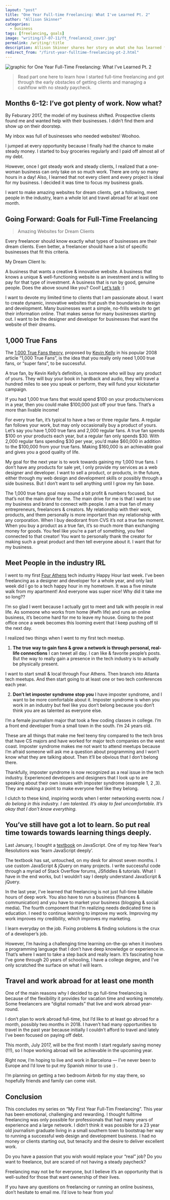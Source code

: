 ```yaml
---
layout: "post"
title: "One Year Full-time Freelancing: What I've Learned Pt. 2"
author: "Allison Skinner"
categories:
  - business
tags: [freelancing, goals]
image: "writing/17-07-11/ft_freelance2_cover.jpg"
permalink: /writing/:title
description: Allison Skinner shares her story on what she has learned full-time freelancing in her first year (PART TWO)
redirect_from: "/first-year-fulltime-freelancing-pt-2.html"
---
```

![graphic for One Year Full-Time Freelancing: What I've Learned Pt. 2][1]
>Read part one here to learn how I started full-time freelancing and got through the early obstacles of getting clients and managing a cashflow with no steady paycheck.


## Months 6-12: I’ve got plenty of work. Now what?
By Feburary 2017, the model of my business shifted. Prospective clients found me and wanted help with their businesses. I didn’t find them and show up on their doorstep.

My inbox was full of businesses who needed websites! Woohoo.

I jumped at every opportunity because I finally had the chance to make steady money. I started to buy groceries regularly and I paid off almost all of my debt.

However, once I got steady work and steady clients, I realized that a one-woman business can only take on so much work. There are only so many hours in a day! Also, I learned that not every client and every project is ideal for my business. I decided it was time to focus my business goals.

I want to make amazing websites for dream clients, get a following, meet people in the industry, learn a whole lot and travel abroad for at least one month.

## Going Forward: Goals for Full-Time Freelancing
>Amazing Websites for Dream Clients

Every freelancer should know exactly what types of businesses are their dream clients. Even better, a freelancer should have a list of specific businesses that fit this criteria.

My Dream Client Is:

A business that wants a creative & innovative website.
A business that knows a unique & well-functioning website is an investment and is willing to pay for that type of investment.
A business that is run by good, genuine people.
Does the above sound like you? Cool! [Let’s talk](/contact) :)

I want to devote my limited time to clients that I am passionate about. I want to create dynamic, innovative websites that push the boundaries in design and development. Many businesses want a simple, no-frills website to get their information online. That makes sense for many businesses starting out. I want to be the designer and developer for businesses that want the website of their dreams.

## 1,000 True Fans
The [1,000 True Fans theory](https://kk.org/thetechnium/1000-true-fans/), proposed by [Kevin Kelly](https://kk.org/) in his popular 2008 article “1,000 True Fans”, is the idea that you really only need 1,000 true fans, or “super fans”, to be successful.

A true fan, by Kevin Kelly’s definition, is someone who will buy any product of yours. They will buy your book in hardback and audio, they will travel a hundred miles to see you speak or perform, they will fund your kickstarter campaign.

If you had 1,000 true fans that would spend $100 on your products/services in a year, then you could make $100,000 just off your true fans. That’s a more than livable income!

For every true fan, it’s typical to have a two or three regular fans. A regular fan follows your work, but may only occasionally buy a product of yours. Let’s say you have 1,000 true fans and 2,000 regular fans. A true fan spends $100 on your products each year, but a regular fan only spends $30. With 2,000 regular fans spending $30 per year, you’d make $60,000 in addition to the $100,000 from your true fans. Making $160,000 is an achievable goal and gives you a good quality of life.

My goal for the next year is to work towards gaining my 1,000 true fans. I don’t have any products for sale yet, I only provide my services as a web designer and developer. I want to sell a product, or products, in the future, either through my web design and development skills or possibly through a side business. But I don’t want to sell anything until I grow my fan base.

The 1,000 true fans goal may sound a bit profit & numbers focused, but that’s not the main drive for me. The main drive for me is that I want to use my business and brand to connect with people. I am a true fan of many entrepreneurs, freelancers & creators. My relationship with their work, products, and them personally is more important than my relationship with any corporation. When I buy deodorant from CVS it’s not a true fan moment. When you buy a product as a true fan, it’s so much more than exchanging money for goods. You feel like you’re a part of something, you feel connected to that creator! You want to personally thank the creator for making such a great product and then tell everyone about it. I want that for my business.

## Meet People in the industry IRL
I went to my first [Four Athens](https://www.fourathens.com/) tech industry Happy Hour last week. I’ve been freelancing as a designer and developer for a whole year, and only last week did I go to a tech happy hour in my hometown. It was a five minute walk from my apartment! And everyone was super nice! Why did it take me so long??

I’m so glad I went because I actually got to meet and talk with people in real life. As someone who works from home (#wfh life) and runs an online business, it’s become hard for me to leave my house. Going to the post office once a week becomes this looming event that I keep pushing off til the next day.

I realized two things when I went to my first tech meetup.

1. **The true way to gain fans & grow a network is through personal, real-life connections**
I can tweet all day. I can like & favorite people’s posts. But the way to really gain a presence in the tech industry is to actually be physically present.

I want to start small & local through Four Athens.
Then branch into Atlanta tech meetups.
And then start going to at least one or two tech conferences each year.

2. **Don’t let imposter syndrome stop you**
I have imposter syndrome, and I want to be more comfortable about it. Imposter syndrome is when you work in an industry but feel like you don’t belong because you don’t think you are as talented as everyone else.

I’m a female journalism major that took a few coding classes in college. I’m a front end developer from a small town in the south. I’m 24 years old.

These are all things that make me feel teeny tiny compared to the tech bros that have CS majors and have worked for major tech companies on the west coast. Imposter syndrome makes me not want to attend meetups because I’m afraid someone will ask me a question about programming and I won’t know what they are talking about. Then it’ll be obvious that I don’t belong there.

Thankfully, imposter syndrome is now recognized as a real issue in the tech industry. Experienced developers and designers that I look up to are speaking about their own issues with imposter syndrome (example 1, 2 ,3). They are making a point to make everyone feel like they belong.

I clutch to these kind, inspiring words when I enter networking events now. *I do belong in this industry. I am talented. It’s okay to feel uncomfortable. It’s okay that I don’t know everything.*

## You’ve still have got a lot to learn. So put real time towards towards learning things deeply.
Last January, I bought a [textbook](http://eloquentjavascript.net/) on JavaScript. One of my top New Year’s Resolutions was ‘learn JavaScript deeply’.

The textbook has sat, untouched, on my desk for almost seven months. I use custom JavaScript & jQuery on many projects. I write successful code through a myriad of Stack Overflow forums, JSfiddles & tutorials. What I have in the end works, but I wouldn’t say I deeply understand JavaScript & jQuery.

In the last year, I’ve learned that freelancing is not just full-time billable hours of deep work. You also have to run a business (finances & communication) and you have to market your business (blogging & social media). The fourth component that I’m realizing needs dedicated time is education. I need to continue learning to improve my work. Improving my work improves my credibility, which improves my marketing.

I learn everyday on the job. Fixing problems & finding solutions is the crux of a developer’s job.

However, I’m having a challenging time learning on-the-go when it involves a programming language that I don’t have deep knowledge or experience in. That’s where I want to take a step back and really learn. It’s fascinating how I’ve gone through 20 years of schooling, I have a college degree, and I’ve only scratched the surface on what I will learn.

## Travel and work abroad for at least one month
One of the main reasons why I decided to go full-time freelancing is because of the flexibility it provides for vacation time and working remotely. Some freelancers are “digital nomads” that live and work abroad year-round.

I don’t plan to work abroad full-time, but I’d like to at least go abroad for a month, possibly two months in 2018. I haven’t had many opportunities to travel in the past year because initially I couldn’t afford to travel and lately I’ve been focused on paying off debt.

This month, July 2017, will be the first month I start regularly saving money (!!!), so I hope working abroad will be achievable in the upcoming year.

Right now, I’m hoping to live and work in Barcelona — I’ve never been to Europe and I’d love to put my Spanish minor to use :) .

I’m planning on getting a two bedroom Airbnb for my stay there, so hopefully friends and family can come visit.

## Conclusion
This concludes my series on “My First Year Full-Tim Freelancing”. This year has been emotional, challenging and rewarding. I thought fulltime freelancing was only possible for professionals that had many years of experience and a large network. I didn’t think it was possible for a 23 year old journalism graduate living in a small southern town to bootstrap her way to running a successful web design and development business. I had no money or clients starting out, but tenacity and the desire to deliver excellent work.

Do you have a passion that you wish would replace your “real” job? Do you want to freelance, but are scared of not having a steady paycheck?

Freelancing may not be for everyone, but I believe it’s an opportunity that is well-suited for those that want ownership of their lives.

If you have any questions on freelancing or running an online business, don’t hesitate to email me. I’d love to hear from you!

[1]: ../assets/img/writing/17-07-11/ft_freelance2_cover.jpg
